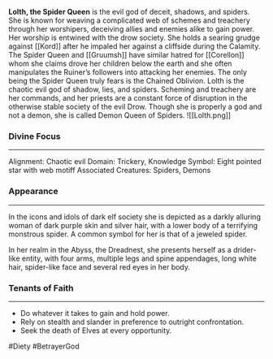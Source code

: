 **Lolth, the Spider Queen** is the evil god of deceit, shadows, and spiders. She is known for weaving a complicated web of schemes and treachery through her worshipers, deceiving allies and enemies alike to gain power. Her worship is entwined with the drow society. She holds a searing grudge against [[Kord]] after he impaled her against a cliffside during the Calamity. The Spider Queen and [[Gruumsh]] have similar hatred for [[Corellon]] whom she claims drove her children below the earth and she often manipulates the Ruiner’s followers into attacking her enemies. The only being the Spider Queen truly fears is the Chained Oblivion. Lolth is the chaotic evil god of shadow, lies, and spiders. Scheming and treachery are her commands, and her priests are a constant force of disruption in the otherwise stable society of the evil Drow. Though she is properly a god and not a demon, she is called Demon Queen of Spiders.
![[Lolth.png]]
### Divine Focus
---
Alignment: Chaotic evil
Domain: Trickery, Knowledge
Symbol: Eight pointed star with web motiff
Associated Creatures: Spiders, Demons
### Appearance
------
In the icons and idols of dark elf society she is depicted as a darkly alluring woman of dark purple skin and silver hair, with a lower body of a terrifying monstrous spider. A common symbol for her is that of a jeweled spider.

In her realm in the Abyss, the Dreadnest, she presents herself as a drider-like entity, with four arms, multiple legs and spine appendages, long white hair, spider-like face and several red eyes in her body.
### Tenants of Faith
---
- Do whatever it takes to gain and hold power.
- Rely on stealth and slander in preference to outright confrontation.
- Seek the death of Elves at every opportunity.

#Diety #BetrayerGod